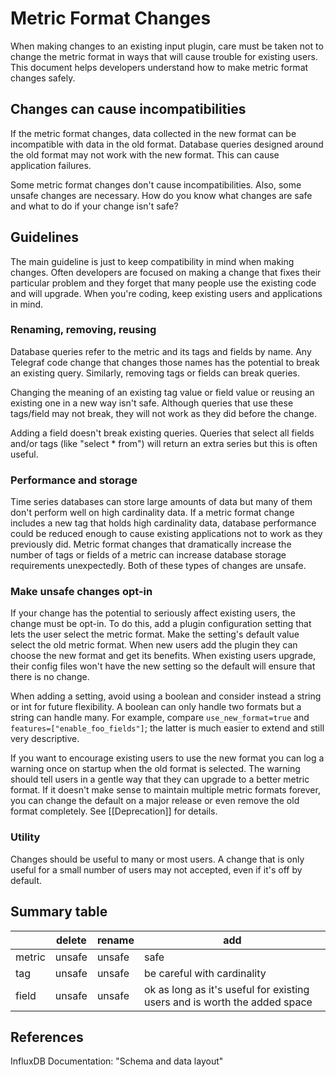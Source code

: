 # Metric Format Changes

When making changes to an existing input plugin, care must be taken not to
change the metric format in ways that will cause trouble for existing users.
This document helps developers understand how to make metric format changes
safely.

## Changes can cause incompatibilities

If the metric format changes, data collected in the new format can be
incompatible with data in the old format. Database queries designed around the
old format may not work with the new format. This can cause application failures.

Some metric format changes don't cause incompatibilities. Also, some unsafe
changes are necessary. How do you know what changes are safe and what to do if
your change isn't safe?

## Guidelines

The main guideline is just to keep compatibility in mind when making changes.
Often developers are focused on making a change that fixes their particular
problem and they forget that many people use the existing code and will upgrade.
When you're coding, keep existing users and applications in mind.

### Renaming, removing, reusing

Database queries refer to the metric and its tags and fields by name. Any
Telegraf code change that changes those names has the potential to break an
existing query. Similarly, removing tags or fields can break queries.

Changing the meaning of an existing tag value or field value or reusing an
existing one in a new way isn't safe. Although queries that use these tags/field
may not break, they will not work as they did before the change.

Adding a field doesn't break existing queries. Queries that select all fields
and/or tags (like "select * from") will return an extra series but this is often
useful.

### Performance and storage

Time series databases can store large amounts of data but many of them don't
perform well on high cardinality data. If a metric format change includes a new
tag that holds high cardinality data, database performance could be reduced
enough to cause existing applications not to work as they previously did.
Metric format changes that dramatically increase the number of tags or fields of
a metric can increase database storage requirements unexpectedly. Both of these
types of changes are unsafe.

### Make unsafe changes opt-in

If your change has the potential to seriously affect existing users, the change
must be opt-in. To do this, add a plugin configuration setting that lets the
user select the metric format. Make the setting's default value select the old
metric format. When new users add the plugin they can choose the new format and
get its benefits. When existing users upgrade, their config files won't have the
new setting so the default will ensure that there is no change.

When adding a setting, avoid using a boolean and consider instead a string or
int for future flexibility. A boolean can only handle two formats but a string
can handle many. For example, compare `use_new_format=true` and
`features=["enable_foo_fields"]`; the latter is much easier to extend and still
very descriptive.

If you want to encourage existing users to use the new format you can log a
warning once on startup when the old format is selected. The warning should
tell users in a gentle way that they can upgrade to a better metric format.
If it doesn't make sense to maintain multiple metric formats forever, you can
change the default on a major release or even remove the old format completely.
See [[Deprecation]] for details.

### Utility

Changes should be useful to many or most users. A change that is only useful for
a small number of users may not accepted, even if it's off by default.

## Summary table

|     | delete | rename | add |
| ------- | ------ | ------ | --- |
| metric | unsafe | unsafe | safe |
| tag   | unsafe | unsafe | be careful with cardinality |
| field  | unsafe | unsafe | ok as long as it's useful for existing users and is worth the added space |

## References

InfluxDB Documentation: "Schema and data layout"

